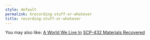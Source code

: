 ```yaml
---
style: default
permalink: Xrecording-stuff-or-whatever
title: recording-stuff-or-whatever
---
```

You may also like:
[A World We Live In](http://scp-wiki.net/a-world-we-live-in)
[SCP-432 Materials Recovered](http://scp-wiki.net/materials-recovered)